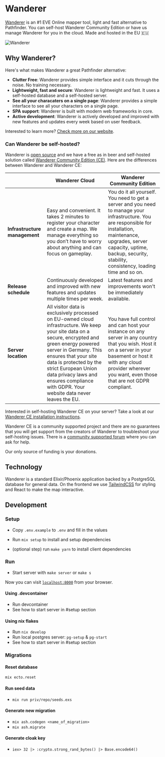 # Wanderer

[Wanderer](https://wanderer.ltd/) is an #1 EVE Online mapper tool, light and fast alternative to Pathfinder. You can self-host Wanderer Community Edition or have us manage Wanderer for you in the cloud. Made and hosted in the EU 🇪🇺

![Wanderer](https://wanderer.ltd/images/news/09-10-map-features-guide/cover.png)

## Why Wanderer?

Here's what makes Wanderer a great Pathfinder alternative:

- **Clutter Free**: Wanderer provides simple interface and it cuts through the noise. No training necessary.
- **Lightweight, fast and secure**: Wanderer is lightweight and fast. It uses a self-hosted database and a self-hosted server.
- **See all your characaters on a single page**: Wanderer provides a simple interface to see all your characters on a single page.
- **SPA support**: Wanderer is built with modern web frameworks in core.
- **Active development**: Wanderer is actively developed and improved with new features and updates every week based on user feedback.

Interested to learn more? [Check more on our website](https://wanderer.ltd/news).

### Can Wanderer be self-hosted?

Wanderer is [open source](https://wanderer.ltd/open-source-website-analytics) and we have a free as in beer and self-hosted solution called [Wanderer Community Edition (CE)](https://wanderer.ltd/news/self-hosted). Here are the differences between Wanderer and Wanderer CE:

|  | Wanderer Cloud  | Wanderer Community Edition |
| ------------- | ------------- | ------------- |
| **Infrastructure management** | Easy and convenient. It takes 2 minutes to register your character and create a map. We manage everything so you don’t have to worry about anything and can focus on gameplay. | You do it all yourself. You need to get a server and you need to manage your infrastructure. You are responsible for installation, maintenance, upgrades, server capacity, uptime, backup, security, stability, consistency, loading time and so on.|
| **Release schedule** | Continuously developed and improved with new features and updates multiple times per week. | Latest features and improvements won't be immediately available.|
| **Server location** | All visitor data is exclusively processed on EU-owned cloud infrastructure. We keep your site data on a secure, encrypted and green energy powered server in Germany. This ensures that your site data is protected by the strict European Union data privacy laws and ensures compliance with GDPR. Your website data never leaves the EU. | You have full control and can host your instance on any server in any country that you wish. Host it on a server in your basement or host it with any cloud provider wherever you want, even those that are not GDPR compliant.|

Interested in self-hosting Wanderer CE on your server? Take a look at our [Wanderer CE installation instructions](https://github.com/wanderer-industries/community-edition/).

Wanderer CE is a community supported project and there are no guarantees that you will get support from the creators of Wanderer to troubleshoot your self-hosting issues. There is a [community supported forum](https://github.com/orgs/wanderer-industries/discussions/4) where you can ask for help.

Our only source of funding is your donations.

## Technology

Wanderer is a standard Elixir/Phoenix application backed by a PostgreSQL database for general data. On the frontend we use [TailwindCSS](https://tailwindcss.com/) for styling and React to make the map interactive.

## Development

### Setup

- Copy `.env.example` to `.env` and fill in the values

- Run `mix setup` to install and setup dependencies
- (optional step) run `make yarn` to install client dependencies

### Run

- Start server with `make server` or `make s`

Now you can visit [`localhost:8000`](http://localhost:8000) from your browser.

#### Using .devcontainer

- Run devcontainer
- See how to start server in #setup section

#### Using nix flakes

- Run `nix develop`
- Run local postgres server: `pg-setup` & `pg-start`
- See how to start server in #setup section

### Migrations

#### Reset database

`mix ecto.reset`

#### Run seed data

- `mix run priv/repo/seeds.exs`

#### Generate new migration

- `mix ash.codegen <name_of_migration>`
- `mix ash.migrate`

#### Generate cloak key

- `iex> 32 |> :crypto.strong_rand_bytes() |> Base.encode64()`
